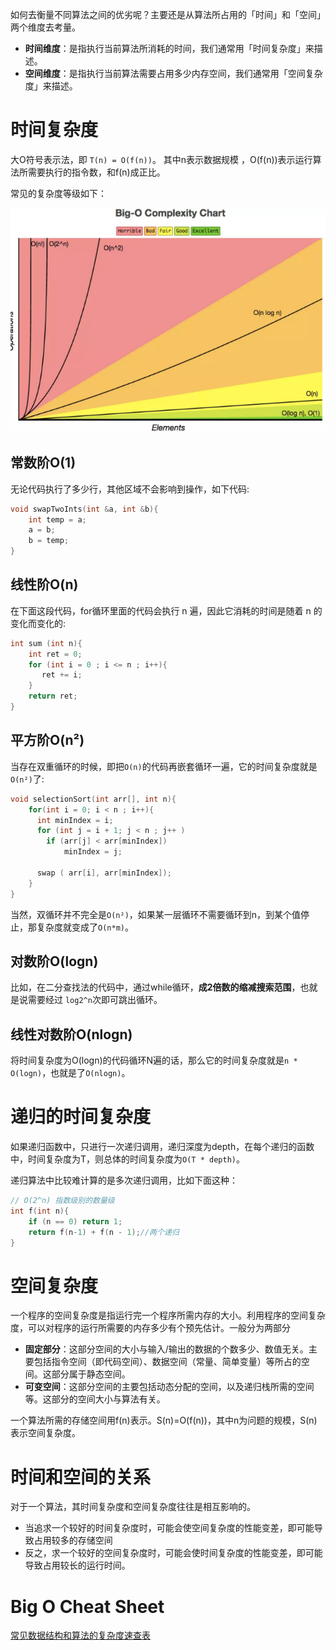 如何去衡量不同算法之间的优劣呢？主要还是从算法所占用的「时间」和「空间」两个维度去考量。
* **时间维度**：是指执行当前算法所消耗的时间，我们通常用「时间复杂度」来描述。
* **空间维度**：是指执行当前算法需要占用多少内存空间，我们通常用「空间复杂度」来描述。

# 时间复杂度
大O符号表示法，即 `T(n) = O(f(n))`。
其中n表示数据规模 ，O(f(n))表示运行算法所需要执行的指令数，和f(n)成正比。

常见的复杂度等级如下：

![image-20210917104647152](.assets/image-20210917104647152.png)

## 常数阶O(1)
无论代码执行了多少行，其他区域不会影响到操作，如下代码:
```c
void swapTwoInts(int &a, int &b){
    int temp = a;
    a = b;
    b = temp;
}
```

## 线性阶O(n)
在下面这段代码，for循环里面的代码会执行 n 遍，因此它消耗的时间是随着 n 的变化而变化的:
```c
int sum (int n){
    int ret = 0;
    for (int i = 0 ; i <= n ; i++){
       ret += i;
    }
    return ret;
}
```

## 平方阶O(n²)
当存在双重循环的时候，即把`O(n)`的代码再嵌套循环一遍，它的时间复杂度就是`O(n²)`了:
```c
void selectionSort(int arr[], int n){
    for(int i = 0; i < n ; i++){
      int minIndex = i;
      for (int j = i + 1; j < n ; j++ )
        if (arr[j] < arr[minIndex])
            minIndex = j;
 
      swap ( arr[i], arr[minIndex]);
    }
}
```
当然，双循环并不完全是`O(n²)`，如果某一层循环不需要循环到n，到某个值停止，那复杂度就变成了`O(n*m)`。

## 对数阶O(logn)
比如，在二分查找法的代码中，通过while循环，**成2倍数的缩减搜索范围**，也就是说需要经过 `log2^n`次即可跳出循环。


## 线性对数阶O(nlogn)
将时间复杂度为O(logn)的代码循环N遍的话，那么它的时间复杂度就是`n * O(logn)`，也就是了`O(nlogn)`。

# 递归的时间复杂度
如果递归函数中，只进行一次递归调用，递归深度为depth，在每个递归的函数中，时间复杂度为T，则总体的时间复杂度为`O(T * depth)`。

递归算法中比较难计算的是多次递归调用，比如下面这种：
```c
// O(2^n) 指数级别的数量级
int f(int n){
    if (n == 0) return 1;
    return f(n-1) + f(n - 1);//两个递归
}
```

# 空间复杂度
一个程序的空间复杂度是指运行完一个程序所需内存的大小。利用程序的空间复杂度，可以对程序的运行所需要的内存多少有个预先估计。一般分为两部分
* **固定部分**：这部分空间的大小与输入/输出的数据的个数多少、数值无关。主要包括指令空间（即代码空间）、数据空间（常量、简单变量）等所占的空间。这部分属于静态空间。
* **可变空间**：这部分空间的主要包括动态分配的空间，以及递归栈所需的空间等。这部分的空间大小与算法有关。

一个算法所需的存储空间用f(n)表示。S(n)=O(f(n))，其中n为问题的规模，S(n)表示空间复杂度。

# 时间和空间的关系
对于一个算法，其时间复杂度和空间复杂度往往是相互影响的。
* 当追求一个较好的时间复杂度时，可能会使空间复杂度的性能变差，即可能导致占用较多的存储空间
* 反之，求一个较好的空间复杂度时，可能会使时间复杂度的性能变差，即可能导致占用较长的运行时间。

# Big O Cheat Sheet

[常见数据结构和算法的复杂度速查表](./bigOSheet.pdf)

